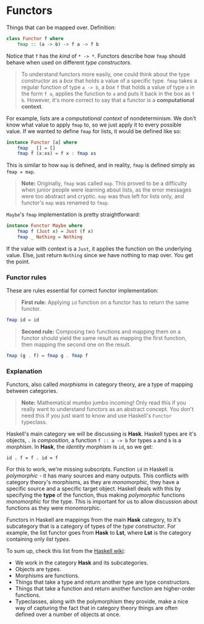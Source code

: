 # Functors

Things that can be mapped over. Definition:

```Haskell
class Functor f where
    fmap :: (a -> b) -> f a -> f b
```

Notice that `f` has the *kind* of `* -> *`. Functors describe how `fmap` should behave when used on different *type constructors*.

> To understand functors more easily, one could think about the type constructor as a *box* that holds a value of a specific type. `fmap` takes a regular function of type `a -> b`, a *box* `f` that holds a value of type `a` in the form `f a`, applies the function to `a` and puts it back in the box as `f b`. However, it's more correct to say that a functor is a **computational context**.

For example, lists are a *computational context* of nondeterminism. We don't know what value to apply `fmap` to, so we just apply it to every possible value. If we wanted to define `fmap` for lists, it would be defined like so:

```Haskell
instance Functor [a] where
    fmap _ [] = []
    fmap f (x:xs) = f x : fmap xs
```

This is similar to how `map` is defined, and in reality, `fmap` is defined simply as `fmap = map`.

> **Note:** Originally, `fmap` was called `map`. This proved to be a difficulty when junior people were learning about lists, as the error messages were too abstract and cryptic. `map` was thus left for lists only, and functor's `map` was renamed to `fmap`.

`Maybe`'s `fmap` implementation is pretty straightforward:

```Haskell
instance Functor Maybe where
    fmap f (Just x) = Just (f x)
    fmap _ Nothing = Nothing
```

If the value with context is a `Just`, it applies the function on the underlying value. Else, just return `Nothing` since we have nothing to map over. You get the point.

### Functor rules

These are rules essential for correct functor implementation:

> **First rule:** Applying `id` function on a functor has to return the same functor.

```Haskell
fmap id = id
```

> **Second rule:** Composing two functions and mapping them on a functor should yield the same result as mapping the first function, then mapping the second one on the result.

```Haskell
fmap (g . f) = fmap g . fmap f
```

### Explanation

Functors, also called *morphisms* in category theory, are a type of mapping between categories.

> **Note:** Mathematical mumbo jumbo incoming! Only read this if you really want to understand functors as an abstract concept. You don't need this if you just want to know and use Haskell's `Functor` typeclass.

Haskell's main category we will be discussing is **Hask**. Haskell types are it's objects, `.` is *composition*, a function `f :: a -> b` for types `a` and `b` is a *morphism*. In **Hask**, the *identity morphism* is `id`, so we get:

```
id . f = f . id = f
```

For this to work, we're missing subscripts. Function `id` in Haskell is *polymorphic* - it has many sources and many outputs. This conflicts with category theory's morphisms, as they are *monomorphic*, they have a specific source and a specific target object. Haskell deals with this by specifying the **type** of the function, thus making *polymorphic* functions *monomorphic* for the type. This is important for us to allow discussion about functions as they were monomorphic.

Functors in Haskell are mappings from the main **Hask** category, to it's subcategory that is a category of types of the *type constructor*. For example, the list functor goes from **Hask** to **Lst**, where **Lst** is the category containing only *list types*.

To sum up, check this list from the [Haskell wiki](https://en.wikibooks.org/wiki/Haskell/Category_theory):

* We work in the category **Hask** and its subcategories.
* Objects are types.
* Morphisms are functions.
* Things that take a type and return another type are type constructors.
* Things that take a function and return another function are higher-order functions.
* Typeclasses, along with the polymorphism they provide, make a nice way of capturing the fact that in category theory things are often defined over a number of objects at once.
